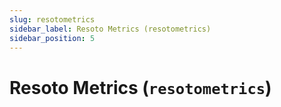 ```yaml
---
slug: resotometrics
sidebar_label: Resoto Metrics (resotometrics)
sidebar_position: 5
---
```


# Resoto Metrics (`resotometrics`)
